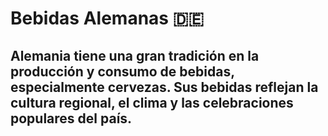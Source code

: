# Bebidas Alemanas 🇩🇪
Alemania tiene una gran tradición en la producción y consumo de bebidas, especialmente cervezas. Sus bebidas reflejan la cultura regional, el clima y las celebraciones populares del país.
---
